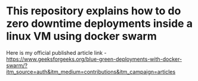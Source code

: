 # This repository explains how to do zero downtime deployments inside a linux VM using docker swarm
Here is my official published article link - https://www.geeksforgeeks.org/blue-green-deployments-with-docker-swarm/?itm_source=auth&itm_medium=contributions&itm_campaign=articles
